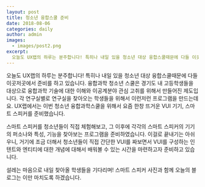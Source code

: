 ```yaml
---
layout: post
title: 청소년 융합스쿨 준비
date: 2018-08-06 
categories: daily
author: admin
images:
  - images/post2.png
excerpt:
  오늘도 UX랩의 하루는 분주합니다! 특히나 내일 있을 청소년 대상 융합스쿨때문에 다들 이곳저곳에서 준비를 하고 있습니다. 융합과학 청소년 스쿨은 경기도 내 고등학생들을 대상으로 융합과학 기술에 대한 이해와 이공계분야 관심 고취를 위해서 만들어진 제도입니다. 각 연구실별로 연구실을 찾아오는 학생들을 위해서 이런저런 프로그램을 만드는데요. UX랩에서는 이번 청소년 융합과학스쿨을 위해서 요즘 한창 뜨거운 VUI 기기, 스마트 스피커를 준비했습니다. 
---
```

오늘도 UX랩의 하루는 분주합니다! 특히나 내일 있을 청소년 대상 융합스쿨때문에 다들 이곳저곳에서 준비를 하고 있습니다. 
융합과학 청소년 스쿨은 경기도 내 고등학생들을 대상으로 융합과학 기술에 대한 이해와 이공계분야 관심 고취를 위해서 만들어진 제도입니다. 
각 연구실별로 연구실을 찾아오는 학생들을 위해서 이런저런 프로그램을 만드는데요. 
UX랩에서는 이번 청소년 융합과학스쿨을 위해서 요즘 한창 뜨거운 VUI 기기, 스마트 스피커를 준비했습니다. 

스마트 스피커를 청소년들이 직접 체험해보고, 그 이후에 각각의 스마트 스피커의 기기의 퍼소나와 특성, 기능을 찾아보는 프로그램을 준비하였습니다. 
이걸로 끝내기는 아쉬우니, 거기에 조금 더해서 청소년들이 직접 간단한 VUI를 짜보면서 VUI를 구성하는 인텐트와 엔티티에 대한 개념에 대해서 배워볼 수 있는 시간을 마련하고자 준비하고 있습니다.

설레는 마음으로 내일 찾아올 학생들을 기다리며! 스마트 스피커 사진과 함께 오늘의 블로그는 이만 마치도록 하겠습니다.